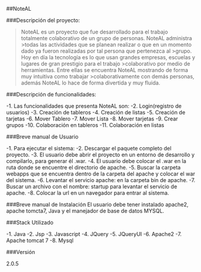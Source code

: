 ##NoteAL

###Descripción del proyecto:

>NoteAL es un proyecto que fue desarrollado para el trabajo totalmente colaborativo de un grupo de personas. NoteAL administra >todas las actividades que se planean realizar o que en un momento dado ya fueron realizadas  por tal persona que pertenezca al >grupo. Hoy en día la  tecnología es lo que usan grandes empresas, escuelas y lugares de gran prestigio para el trabajo >colaborativo por medio de herramientas. Entre ellas se encuentra NoteAL mostrando de forma muy intuitiva como trabajar >colaborativamente con demás personas, además NoteAL lo hace de forma divertida y muy fluida.

###Descripción de funcionalidades:

-1. Las funcionalidades que presenta NoteAL son:
-2. Login(registro de usuarios)
-3. Creación de tableros
-4. Creación de listas
-5. Creación de tarjetas
-6. Mover Tablero
-7. Mover Lista
-8. Mover tarjetas
-9. Crear grupos
-10. Colaboración en tableros
-11. Colaboración en listas

###Breve manual de Usuario

-1. Para ejecutar el sistema:
-2. Descargar el paquete completo del proyecto.
-3. El usuario debe abrir el proyecto en un entorno de desarrollo y compilarlo, para generar él .war.
-4. El usuario debe colocar el .war en la ruta donde se encuentre el directorio de apache.
-5. Buscar la carpeta webapps que se encuentra dentro de la carpeta del apache y colocar el war del sistema.
-6. Levantar el servicio apache: en la carpeta bin de apache.
-7. Buscar un archivo con el nombre: startup para levantar el servicio de apache.
-8. Colocar la url en un navegador para entrar al sistema.

###Breve manual de Instalación
El usuario debe tener instalado apache2, apache tomcta7, Java  y el manejador de base de datos MYSQL.

###Stack Utilizado

-1. Java
-2. Jsp
-3. Javascript
-4. JQuery
-5. JQueryUI
-6. Apache2
-7. Apache tomcat 7
-8. Mysql

###Versión 

2.0.5 

